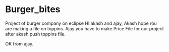 # Burger_bites
Project of burger company on eclipse
HI akash and ajay,
Akash hope rou are making a file on toppins.
Ajay you have to make Price File for our project after akash push toppins file.


OK from ajay.
